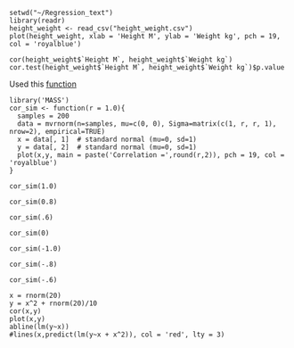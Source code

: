 ```{r}
setwd("~/Regression_text")
library(readr)
height_weight <- read_csv("height_weight.csv") 
plot(height_weight, xlab = 'Height M', ylab = 'Weight kg', pch = 19, col = 'royalblue')
```

```{r}
cor(height_weight$`Height M`, height_weight$`Weight kg`)
cor.test(height_weight$`Height M`, height_weight$`Weight kg`)$p.value
```


Used this [function](https://stats.stackexchange.com/questions/83172/generate-two-variables-with-precise-pre-specified-correlation)

```{r}
library('MASS')
cor_sim <- function(r = 1.0){
  samples = 200
  data = mvrnorm(n=samples, mu=c(0, 0), Sigma=matrix(c(1, r, r, 1), nrow=2), empirical=TRUE)
  x = data[, 1]  # standard normal (mu=0, sd=1)
  y = data[, 2]  # standard normal (mu=0, sd=1)
  plot(x,y, main = paste('Correlation =',round(r,2)), pch = 19, col = 'royalblue')
}
```

```{r}
cor_sim(1.0)
```

```{r}
cor_sim(0.8)
```

```{r}
cor_sim(.6)
```

```{r}
cor_sim(0)
```

```{r}
cor_sim(-1.0)
```

```{r}
cor_sim(-.8)
```

```{r}
cor_sim(-.6)
```

```{r}
x = rnorm(20)
y = x^2 + rnorm(20)/10
cor(x,y)
plot(x,y)
abline(lm(y~x))
#lines(x,predict(lm(y~x + x^2)), col = 'red', lty = 3)
```
